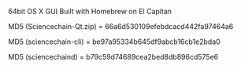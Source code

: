 64bit OS X GUI Built with Homebrew on El Capitan

MD5 (Sciencechain-Qt.zip) = 66a6d530109efebdcacd442fa97464a6

MD5 (sciencechain-cli) = be97a95334b645df9abcb16cb1e2bda0

MD5 (sciencechaind) = b79c59d74689cea2bed8db896cd575e6
